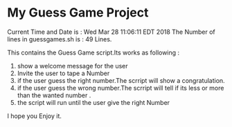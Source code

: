 # My Guess Game Project
Current Time and Date  is  : Wed Mar 28 11:06:11 EDT 2018
The Number of lines in guessgames.sh is : 49 Lines.
  
This contains the Guess Game script.Its works as following :
  
1. show a welcome message for the user
2. Invite the user to tape a Number
3. if the  user guess the right number.The scrript will show a congratulation.
4. if the  user guess the wrong number.The scrript will tell if its less or more than the wanted number .
5. the script will run until the user give the right Number
  
I hope you Enjoy it.
